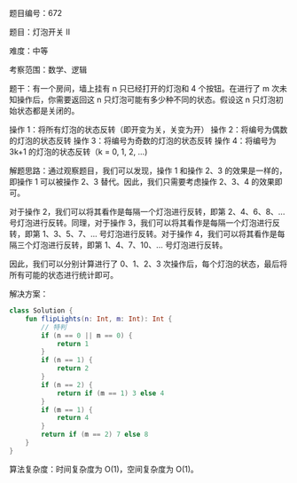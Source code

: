 题目编号：672

题目：灯泡开关 Ⅱ

难度：中等

考察范围：数学、逻辑

题干：有一个房间，墙上挂有 n 只已经打开的灯泡和 4 个按钮。在进行了 m 次未知操作后，你需要返回这 n 只灯泡可能有多少种不同的状态。假设这 n 只灯泡初始状态都是关闭的。

操作 1：将所有灯泡的状态反转（即开变为关，关变为开）
操作 2：将编号为偶数的灯泡的状态反转
操作 3：将编号为奇数的灯泡的状态反转
操作 4：将编号为 3k+1 的灯泡的状态反转（k = 0, 1, 2, ...)

解题思路：通过观察题目，我们可以发现，操作 1 和操作 2、3 的效果是一样的，即操作 1 可以被操作 2、3 替代。因此，我们只需要考虑操作 2、3、4 的效果即可。

对于操作 2，我们可以将其看作是每隔一个灯泡进行反转，即第 2、4、6、8、... 号灯泡进行反转。同理，对于操作 3，我们可以将其看作是每隔一个灯泡进行反转，即第 1、3、5、7、... 号灯泡进行反转。对于操作 4，我们可以将其看作是每隔三个灯泡进行反转，即第 1、4、7、10、... 号灯泡进行反转。

因此，我们可以分别计算进行了 0、1、2、3 次操作后，每个灯泡的状态，最后将所有可能的状态进行统计即可。

解决方案：

```kotlin
class Solution {
    fun flipLights(n: Int, m: Int): Int {
        // 特判
        if (n == 0 || m == 0) {
            return 1
        }
        if (n == 1) {
            return 2
        }
        if (n == 2) {
            return if (m == 1) 3 else 4
        }
        if (m == 1) {
            return 4
        }
        return if (m == 2) 7 else 8
    }
}
```

算法复杂度：时间复杂度为 O(1)，空间复杂度为 O(1)。
